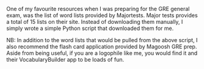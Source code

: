 One of my favourite resources when I was preparing for the GRE general exam, was the list of word lists provided by Majortests. Major tests provides a total of 15 lists on their site. Instead of downloading them manually, I simply wrote a simple Python script that downloaded them for me.

<script src="https://gist.github.com/InzamamRahaman/c436dd82597d851921cb.js"></script>

NB: In addition to the word lists that would be pulled from the above script, I also recommend the flash card application provided by Magoosh GRE prep. Aside from being useful, if you are a logophile like me, you would find it and their VocabularyBuilder app to be loads of fun.
